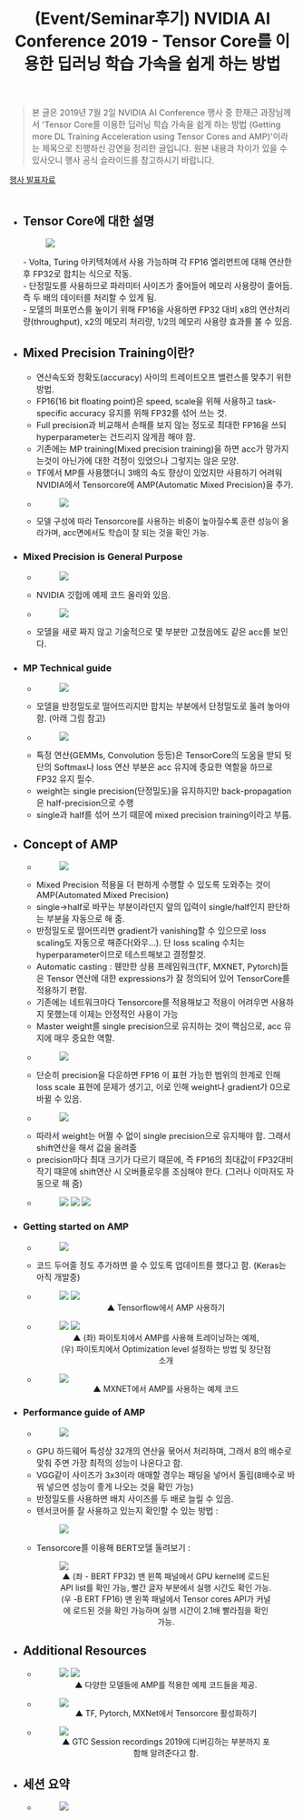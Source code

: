 ﻿---
title: "(Event/Seminar후기) NVIDIA AI Conference 2019 - Tensor Core를 이용한 딥러닝 학습 가속을 쉽게 하는 방법"
tags: 
  - Deep Learning
  - Mixed Precision
  - Auto Mixed Precision
categories:
  - DL Training Tip
  - Event&Seminar
toc: true
comments: 
  provider: "disqus"
  disqus:
    shortname: "https-brstar96-github-io"
use_math: true
header:
  teaser: /event/NVIDIA_AI_Conf_Sessions/Getting_more_DL_Training_Acceleration_using_Tensor_Cores_and_AMP/1.png
---

<Blockquote><span style="font-size:11pt">본 글은 2019년 7월 2일 NVIDIA AI Conference 행사 중 한재근 과장님께서 'Tensor Core를 이용한 딥러닝 학습 가속을 쉽게 하는 방법 (Getting more DL Training Acceleration using Tensor Cores and AMP)'이라는 제목으로 진행하신 강연을 정리한 글입니다. 원본 내용과 차이가 있을 수 있사오니 행사 공식 슬라이드를 참고하시기 바랍니다.</span></Blockquote>

[행사 발표자료](https://on-demand.gputechconf.com/ai-conference-2019/T1-1_Jack%20Han_Getting%20More%20DL%20Training%20with%20Tensor%20Cores%20and%20AMP_%ED%95%9C%EC%9E%AC%EA%B7%BC_%EB%B0%9C%ED%91%9C%EC%9A%A9.pdf)<br><br>

- ## Tensor Core에 대한 설명<br>
    <figure>
        <a href="/assets/Images/event/NVIDIA_AI_Conf_Sessions/Getting_more_DL_Training_Acceleration_using_Tensor_Cores_and_AMP/1.png">
        <img src="/assets/Images/event/NVIDIA_AI_Conf_Sessions/Getting_more_DL_Training_Acceleration_using_Tensor_Cores_and_AMP/1.png"></a>
    </figure>
    - <span style="font-size:11pt">Volta, Turing 아키텍쳐에서 사용 가능하며 각 FP16 엘리먼트에 대해 연산한 후 FP32로 합치는 식으로 작동.</span><br>  
    - <span style="font-size:11pt">단정밀도를 사용하므로 파라미터 사이즈가 줄어들어 메모리 사용량이 줄어듬. 즉 두 배의 데이터를 처리할 수 있게 됨.</span><br>
    - <span style="font-size:11pt">모델의 퍼포먼스를 높이기 위해 FP16을 사용하면 FP32 대비 x8의 연산처리량(throughput), x2의 메모리 처리량, 1/2의 메모리 사용량 효과를 볼 수 있음. </span><br>
- ## Mixed Precision Training이란?
    - <span style="font-size:11pt">연산속도와 정확도(accuracy) 사이의 트레이트오프 밸런스를 맞추기 위한 방법.</span><br>
    - <span style="font-size:11pt">FP16(16 bit floating point)은 speed, scale을 위해 사용하고 task-specific accuracy 유지를 위해 FP32를 섞어 쓰는 것.</span><br> 
    - <span style="font-size:11pt">Full precision과 비교해서 손해를 보지 않는 정도로 최대한 FP16을 쓰되 hyperparameter는 건드리지 않게끔 해야 함.</span><br>
    - <span style="font-size:11pt">기존에는 MP training(Mixed precision training)을 하면 acc가 망가지는것이 아닌가에 대한 걱정이 있었으나 그렇지는 않은 모양.</span><br>  
    - <span style="font-size:11pt">TF에서 MP를 사용했더니 3배의 속도 향상이 있었지만 사용하기 어려워 NVIDIA에서 Tensorcore에 AMP(Automatic Mixed Precision)을 추가. </span><br>
    - <figure>
        <a href="/assets/Images/event/NVIDIA_AI_Conf_Sessions/Getting_more_DL_Training_Acceleration_using_Tensor_Cores_and_AMP/2.png">
        <img src="/assets/Images/event/NVIDIA_AI_Conf_Sessions/Getting_more_DL_Training_Acceleration_using_Tensor_Cores_and_AMP/2.png"></a>
      </figure>
    - 모델 구성에 따라 Tensorcore를 사용하는 비중이 높아질수록 훈련 성능이 올라가며, acc면에서도 학습이 잘 되는 것을 확인 가능. 
- ### Mixed Precision is General Purpose
    - <figure>
        <a href="/assets/Images/event/NVIDIA_AI_Conf_Sessions/Getting_more_DL_Training_Acceleration_using_Tensor_Cores_and_AMP/3.png">
        <img src="/assets/Images/event/NVIDIA_AI_Conf_Sessions/Getting_more_DL_Training_Acceleration_using_Tensor_Cores_and_AMP/3.png"></a>
       </figure>
   - <span style="font-size:11pt">NVIDIA 깃헙에 예제 코드 올라와 있음.</span><br>
   - <figure>
        <a href="/assets/Images/event/NVIDIA_AI_Conf_Sessions/Getting_more_DL_Training_Acceleration_using_Tensor_Cores_and_AMP/4.png">
        <img src="/assets/Images/event/NVIDIA_AI_Conf_Sessions/Getting_more_DL_Training_Acceleration_using_Tensor_Cores_and_AMP/4.png"></a>
       </figure>
   - <span style="font-size:11pt">모델을 새로 짜지 않고 기술적으로 몇 부분만 고쳤음에도 같은 acc를 보인다. </span><br>
- ### MP Technical guide
    - <figure>
        <a href="/assets/Images/event/NVIDIA_AI_Conf_Sessions/Getting_more_DL_Training_Acceleration_using_Tensor_Cores_and_AMP/5.png">
        <img src="/assets/Images/event/NVIDIA_AI_Conf_Sessions/Getting_more_DL_Training_Acceleration_using_Tensor_Cores_and_AMP/5.png"></a>
       </figure>
    - <span style="font-size:11pt">모델을 반정밀도로 떨어뜨리지만 합치는 부분에서 단정밀도로 돌려 놓아야 함. (아래 그림 참고)</span><br>
    - <figure>
        <a href="/assets/Images/event/NVIDIA_AI_Conf_Sessions/Getting_more_DL_Training_Acceleration_using_Tensor_Cores_and_AMP/6.png">
        <img src="/assets/Images/event/NVIDIA_AI_Conf_Sessions/Getting_more_DL_Training_Acceleration_using_Tensor_Cores_and_AMP/6.png"></a>
        </figure>
    - <span style="font-size:11pt">특정 연산(GEMMs, Convolution 등등)은 TensorCore의 도움을 받되 뒷단의 Softmax나 loss 연산 부분은 acc 유지에 중요한 역할을 하므로 FP32 유지 필수. </span><br>
    - <span style="font-size:11pt">weight는 single precision(단정밀도)을 유지하지만 back-propagation은 half-precision으로 수행</span><br>
    - <span style="font-size:11pt">single과 half를 섞어 쓰기 때문에 mixed precision training이라고 부름. </span><br>
- ## Concept of AMP 
    - <figure>
        <a href="/assets/Images/event/NVIDIA_AI_Conf_Sessions/Getting_more_DL_Training_Acceleration_using_Tensor_Cores_and_AMP/7.png">
        <img src="/assets/Images/event/NVIDIA_AI_Conf_Sessions/Getting_more_DL_Training_Acceleration_using_Tensor_Cores_and_AMP/7.png"></a>
       </figure>
    - <span style="font-size:11pt">Mixed Precision 적용을 더 편하게 수행할 수 있도록 도와주는 것이 AMP(Automated Mixed Precision)</span><br>
    - <span style="font-size:11pt">single->half로 바꾸는 부분이라던지 앞의 입력이 single/half인지 판단하는 부분을 자동으로 해 줌.</span><br>
    - <span style="font-size:11pt">반정밀도로 떨어뜨리면 gradient가 vanishing할 수 있으므로 loss scaling도 자동으로 해준다(와우...). 단 loss scaling 수치는 hyperparameter이므로 테스트해보고 결정할것. </span><br>
    - <span style="font-size:11pt">Automatic casting : 웬만한 상용 프레임워크(TF, MXNET, Pytorch)들은 Tensor 연산에 대한 expressions가 잘 정의되어 있어 TensorCore를 적용하기 편함. </span><br>
    - <span style="font-size:11pt">기존에는 네트워크마다 Tensorcore를 적용해보고 적용이 어려우면 사용하지 못했는데 이제는 안정적인 사용이 가능</span><br> 
    - <span style="font-size:11pt">Master weight를 single precision으로 유지하는 것이 핵심으로, acc 유지에 매우 중요한 역할.</span><br> 
    - <figure>
        <a href="/assets/Images/event/NVIDIA_AI_Conf_Sessions/Getting_more_DL_Training_Acceleration_using_Tensor_Cores_and_AMP/8.png">
        <img src="/assets/Images/event/NVIDIA_AI_Conf_Sessions/Getting_more_DL_Training_Acceleration_using_Tensor_Cores_and_AMP/8.png"></a>
       </figure>
   - <span style="font-size:11pt">단순히 precision을 다운하면 FP16 이 표현 가능한 범위의 한계로 인해 loss scale 표현에 문제가 생기고, 이로 인해 weight나 gradient가 0으로 바뀔 수 있음. </span><br>
   - <figure>
        <a href="/assets/Images/event/NVIDIA_AI_Conf_Sessions/Getting_more_DL_Training_Acceleration_using_Tensor_Cores_and_AMP/9.png">
        <img src="/assets/Images/event/NVIDIA_AI_Conf_Sessions/Getting_more_DL_Training_Acceleration_using_Tensor_Cores_and_AMP/9.png"></a>
       </figure>
   - <span style="font-size:11pt">따라서 weight는 어쩔 수 없이 single precision으로 유지해야 함. 그래서 shift연산을 해서 값을 올려줌</span><br>
   - <span style="font-size:11pt">precision마다 최대 크기가 다르기 때문에, 즉 FP16의 최대값이 FP32대비 작기 때문에 shift연산 시 오버플로우를 조심해야 한다. (그러나 이마저도 자동으로 해 줌)</span><br>
   - <figure>
        <a href="/assets/Images/event/NVIDIA_AI_Conf_Sessions/Getting_more_DL_Training_Acceleration_using_Tensor_Cores_and_AMP/10_1.png">
        <img src="/assets/Images/event/NVIDIA_AI_Conf_Sessions/Getting_more_DL_Training_Acceleration_using_Tensor_Cores_and_AMP/10_1.png"></a>
        <a href="/assets/Images/event/NVIDIA_AI_Conf_Sessions/Getting_more_DL_Training_Acceleration_using_Tensor_Cores_and_AMP/10_2.png">
        <img src="/assets/Images/event/NVIDIA_AI_Conf_Sessions/Getting_more_DL_Training_Acceleration_using_Tensor_Cores_and_AMP/10_2.png"></a>
        <a href="/assets/Images/event/NVIDIA_AI_Conf_Sessions/Getting_more_DL_Training_Acceleration_using_Tensor_Cores_and_AMP/10_3.png">
        <img src="/assets/Images/event/NVIDIA_AI_Conf_Sessions/Getting_more_DL_Training_Acceleration_using_Tensor_Cores_and_AMP/10_3.png"></a>
       </figure>
- ### Getting started on AMP
    - <figure>
        <a href="/assets/Images/event/NVIDIA_AI_Conf_Sessions/Getting_more_DL_Training_Acceleration_using_Tensor_Cores_and_AMP/11.png">
        <img src="/assets/Images/event/NVIDIA_AI_Conf_Sessions/Getting_more_DL_Training_Acceleration_using_Tensor_Cores_and_AMP/11.png"></a>
       </figure>
    - <span style="font-size:11pt">코드 두어줄 정도 추가하면 쓸 수 있도록 업데이트를 했다고 함. (Keras는 아직 개발중)</span><br>
    - <figure>
        <a href="/assets/Images/event/NVIDIA_AI_Conf_Sessions/Getting_more_DL_Training_Acceleration_using_Tensor_Cores_and_AMP/12_1.png">
        <img src="/assets/Images/event/NVIDIA_AI_Conf_Sessions/Getting_more_DL_Training_Acceleration_using_Tensor_Cores_and_AMP/12_1.png"></a>
        <a href="/assets/Images/event/NVIDIA_AI_Conf_Sessions/Getting_more_DL_Training_Acceleration_using_Tensor_Cores_and_AMP/12_2.png">
        <img src="/assets/Images/event/NVIDIA_AI_Conf_Sessions/Getting_more_DL_Training_Acceleration_using_Tensor_Cores_and_AMP/12_2.png"></a>
        <figcaption><center>▲ Tensorflow에서 AMP 사용하기</center></figcaption>
       </figure>
    - <figure>
        <a href="/assets/Images/event/NVIDIA_AI_Conf_Sessions/Getting_more_DL_Training_Acceleration_using_Tensor_Cores_and_AMP/13_1.png">
        <img src="/assets/Images/event/NVIDIA_AI_Conf_Sessions/Getting_more_DL_Training_Acceleration_using_Tensor_Cores_and_AMP/13_1.png"></a>
        <a href="/assets/Images/event/NVIDIA_AI_Conf_Sessions/Getting_more_DL_Training_Acceleration_using_Tensor_Cores_and_AMP/13_2.png">
        <img src="/assets/Images/event/NVIDIA_AI_Conf_Sessions/Getting_more_DL_Training_Acceleration_using_Tensor_Cores_and_AMP/13_2.png"></a>
        <figcaption><center>▲ (좌) 파이토치에서 AMP를 사용해 트레이닝하는 예제, <br>(우) 파이토치에서 Optimization level 설정하는 방법 및 장단점 소개</center></figcaption>
       </figure>
    - <figure>
        <a href="/assets/Images/event/NVIDIA_AI_Conf_Sessions/Getting_more_DL_Training_Acceleration_using_Tensor_Cores_and_AMP/14.png">
        <img src="/assets/Images/event/NVIDIA_AI_Conf_Sessions/Getting_more_DL_Training_Acceleration_using_Tensor_Cores_and_AMP/14.png"></a>
        <figcaption><center>▲ MXNET에서 AMP를 사용하는 예제 코드</center></figcaption>
       </figure>
- ### Performance guide of AMP
    - <figure>
        <a href="/assets/Images/event/NVIDIA_AI_Conf_Sessions/Getting_more_DL_Training_Acceleration_using_Tensor_Cores_and_AMP/15.png">
        <img src="/assets/Images/event/NVIDIA_AI_Conf_Sessions/Getting_more_DL_Training_Acceleration_using_Tensor_Cores_and_AMP/15.png"></a>
       </figure>
    - <span style="font-size:11pt">GPU 하드웨어 특성상 32개의 연산을 묶어서 처리하며, 그래서 8의 배수로 맞춰 주면 가장 최적의 성능이 나온다고 함. </span><br>
    - <span style="font-size:11pt">VGG같이 사이즈가 3x3이라 애매할 경우는 패딩을 넣어서 돌림(8배수로 바꿔 넣으면 성능이 좋게 나오는 것을 확인 가능)</span><br>
    - <span style="font-size:11pt">반정밀도를 사용하면 배치 사이즈를 두 배로 늘릴 수 있음. </span><br>
    - <span style="font-size:11pt">텐서코어를 잘 사용하고 있는지 확인할 수 있는 방법 : </span><br>
        <figure>
        <a href="/assets/Images/event/NVIDIA_AI_Conf_Sessions/Getting_more_DL_Training_Acceleration_using_Tensor_Cores_and_AMP/16.png">
        <img src="/assets/Images/event/NVIDIA_AI_Conf_Sessions/Getting_more_DL_Training_Acceleration_using_Tensor_Cores_and_AMP/16.png"></a>
       </figure>
    - <span style="font-size:11pt">Tensorcore를 이용해 BERT모델 돌려보기 : </span><br>
        <figure>
        <a href="/assets/Images/event/NVIDIA_AI_Conf_Sessions/Getting_more_DL_Training_Acceleration_using_Tensor_Cores_and_AMP/17_1.png">
        <img src="/assets/Images/event/NVIDIA_AI_Conf_Sessions/Getting_more_DL_Training_Acceleration_using_Tensor_Cores_and_AMP/17_1.png"></a>
        <figcaption><center>▲ (좌 - BERT FP32) 맨 왼쪽 패널에서 GPU kernel에 로드된 API list를 확인 가능, 빨간 글자 부분에서 실행 시간도 확인 가능.<br>
        (우 -B ERT FP16) 맨 왼쪽 패널에서 Tensor cores API가 커널에 로드된 것을 확인 가능하며 실행 시간이 2.1배 빨라짐을 확인 가능.</center></figcaption>
       </figure>

- ## Additional Resources
    - <figure>
        <a href="/assets/Images/event/NVIDIA_AI_Conf_Sessions/Getting_more_DL_Training_Acceleration_using_Tensor_Cores_and_AMP/18_1.png">
        <img src="/assets/Images/event/NVIDIA_AI_Conf_Sessions/Getting_more_DL_Training_Acceleration_using_Tensor_Cores_and_AMP/18_1.png"></a>
        <a href="/assets/Images/event/NVIDIA_AI_Conf_Sessions/Getting_more_DL_Training_Acceleration_using_Tensor_Cores_and_AMP/18_2.png">
        <img src="/assets/Images/event/NVIDIA_AI_Conf_Sessions/Getting_more_DL_Training_Acceleration_using_Tensor_Cores_and_AMP/18_2.png"></a>
        <figcaption><center>▲ 다양한 모델들에 AMP를 적용한 예제 코드들을 제공. </center></figcaption>
       </figure>
    - <figure>
        <a href="/assets/Images/event/NVIDIA_AI_Conf_Sessions/Getting_more_DL_Training_Acceleration_using_Tensor_Cores_and_AMP/19.png">
        <img src="/assets/Images/event/NVIDIA_AI_Conf_Sessions/Getting_more_DL_Training_Acceleration_using_Tensor_Cores_and_AMP/19.png"></a>        
        <figcaption><center>▲ TF, Pytorch, MXNet에서 Tensorcore 활성화하기</center></figcaption>
       </figure>
    - <figure>
        <a href="/assets/Images/event/NVIDIA_AI_Conf_Sessions/Getting_more_DL_Training_Acceleration_using_Tensor_Cores_and_AMP/20.png">
        <img src="/assets/Images/event/NVIDIA_AI_Conf_Sessions/Getting_more_DL_Training_Acceleration_using_Tensor_Cores_and_AMP/20.png"></a>        
        <figcaption><center>▲ GTC Session recordings 2019에 디버깅하는 부분까지 포함해 알려준다고 함.</center></figcaption>
       </figure>
- ## 세션 요약
    - <figure>
        <a href="/assets/Images/event/NVIDIA_AI_Conf_Sessions/Getting_more_DL_Training_Acceleration_using_Tensor_Cores_and_AMP/21.png">
        <img src="/assets/Images/event/NVIDIA_AI_Conf_Sessions/Getting_more_DL_Training_Acceleration_using_Tensor_Cores_and_AMP/21.png"></a>        
       </figure>